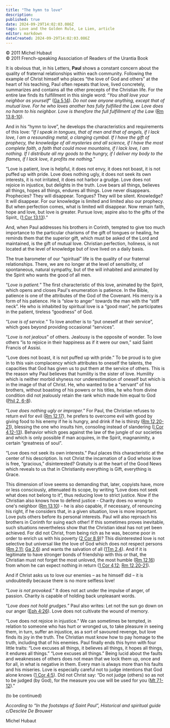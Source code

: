 ```yaml
---
title: "The hymn to love"
description: 
published: true
date: 2024-09-29T14:02:03.086Z
tags: Love and the Golden Rule, Le Lien, article
editor: markdown
dateCreated: 2024-09-29T14:02:03.086Z
---
```


<p class="v-card v-sheet theme--light grey lighten-3 px-2">© 2011 Michel Hubaut<br>© 2011 French-speaking Association of Readers of the Urantia Book</p>


It is obvious that, in his Letters, **Paul** shows a constant concern about the quality of fraternal relationships within each community. Following the example of Christ himself who places “the love of God and others” at the heart of his teaching, Paul often repeats that love, lived concretely, summarizes and contains all the other precepts of the Christian life. For the entire law finds its fulfillment in this single word: “_You shall love your neighbor as yourself_” ([Ga 5,14](/en/Bible/Galatians/5#v14)). _Do not owe anyone anything, except that of mutual love. For he who loves another has fully fulfilled the Law. Love does no harm to his neighbor. Love is therefore the full fulfillment of the Law_ ([Rm 13,8-10](/en/Bible/Romans/1#v8)).

And in his “hymn to love”, he develops the characteristics and requirements of this love: “_If I speak in tongues, that of men and that of angels, if I lack love, I am a resounding metal, a clanging cymbal. If I have the gift of prophecy, the knowledge of all mysteries and all science, if I have the most complete faith, a faith that could move mountains, if I lack love, I am nothing. If I distribute all my goods to the hungry, if I deliver my body to the flames, if I lack love, it profits me nothing._”

“Love is patient, love is helpful, it does not envy, it does not boast, it is not puffed up with pride. Love does nothing ugly, it does not seek its own interests, it is not irritated, it does not harbor a grudge. Love does not rejoice in injustice, but delights in the truth. Love bears all things, believes all things, hopes all things, endures all things. Love never disappears. Prophecies? They will disappear. Tongues? They will be silent. Knowledge? It will disappear. For our knowledge is limited and limited also our prophecy. But when perfection comes, what is limited will disappear. Now remain faith, hope and love, but love is greater. Pursue love; aspire also to the gifts of the Spirit_ ([1 Cor 13,13](/en/Bible/1_Corinthians/13#v13)).”

And, when Paul addresses his brothers in Corinth, tempted to give too much importance to the particular charisms of the gift of tongues or healing, he reminds them that the superior gift, which must be asked of the Lord and maintained, is the gift of mutual love. Christian perfection, holiness, is not located at the level of knowledge but of love lived on a daily basis.

The true barometer of our “spiritual” life is the quality of our fraternal relationships. There, we are no longer at the level of sensitivity, of spontaneous, natural sympathy, but of the will inhabited and animated by the Spirit who wants the good of all men.

“_Love is patient._” The first characteristic of this love, animated by the Spirit, which opens and closes Paul's enumeration is patience. In the Bible, patience is one of the attributes of the God of the Covenant. His mercy is a form of his patience. He is “slow to anger” towards the man with the “stiff neck”. He who is inhabited by spiritual love is a “good man”, he participates in the patient, tireless “goodness” of God.

“_Love is of service._” To love another is to “put oneself at their service”, which goes beyond providing occasional “services”.

“_Love is not jealous_” of others. Jealousy is the opposite of wonder. To love others “is to rejoice in their happiness as if it were our own,” said Saint Francis of Assisi.

“Love does not boast, it is not puffed up with pride.” To be proud is to give in to this vain complacency which attributes to oneself the talents, the capacities that God has given us to put them at the service of others. This is the reason why Paul believes that humility is the sister of love. Humility which is neither morbid shyness nor underestimation of oneself but which is in the image of that of Christ. He, who wanted to be a “servant” of his brothers, without boasting of his powers or his titles, he who from divine condition did not jealously retain the rank which made him equal to God ([Phil 2, 6-8](/en/Bible/Philippians/2#v6)).

“_Love does nothing ugly or improper._” For Paul, the Christian refuses to return evil for evil ([Rm 12,17](/en/Bible/Romans/12#v17)), he prefers to overcome evil with good by giving food to his enemy if he is hungry, and drink if he is thirsty ([Rm 12,20-21](/en/Bible/Romans/12#v20)), blessing the one who insults him, consoling instead of slandering ([I Cor 4,12-13](/en/Bible/1_Corinthians/4#v12)). Behavior which goes against the law of the jungle of our societies and which is only possible if man acquires, in the Spirit, magnanimity, a certain “greatness of soul”.

“Love does not seek its own interests.” Paul places this characteristic at the center of his description. Is not Christ the incarnation of a God whose love is free, “gracious,” disinterested? Gratuity is at the heart of the Good News which reveals to us that in Christianity everything is Gift, everything is Grace.

This dimension of love seems so demanding that, later, copyists have, more or less consciously, attenuated its scope, by writing “Love does not seek what does not belong to it”, thus reducing love to strict justice. Now if the Christian also knows how to defend justice - Charity does no wrong to one's neighbor ([Rm 13,10](/en/Bible/Romans/13#v10)) - he is also capable, if necessary, of renouncing his right, if he considers that, in a given situation, love is more important. Love puts others before its personal interests. Paul will also reproach his brothers in Corinth for suing each other! If this sometimes proves inevitable, such situations nevertheless show that the Christian ideal has not yet been achieved. For did not Christ, from being rich as he was, become poor in order to enrich us with his poverty ([2 Cor 8,9](/en/Bible/2_Corinthians/8#v9))? This disinterested love is not selective but universal like the love of God which does not respect persons ([Rm 2,11](/en/Bible/Romans/2#v11); [Ga 2,6](/en/Bible/Galatians/2#v6)) and wants the salvation of all ([1Tm 2,4](/en/Bible/1_Timothy/2#v4)). And if it is legitimate to have stronger bonds of friendship with this or that, the Christian must not forget the most unloved, the most humble ([Rm 12,16](/en/Bible/Romans/12#v16)) from whom he can expect nothing in return ([1 Cor 4,12](/en/Bible/1_Corinthians/4#v12); [Rm 12,20-21](/en/Bible/Romans/12#v20)).

And if Christ asks us to love our enemies – as he himself did – it is undoubtedly because there is no more selfless love!

“_Love is not provoked._” It does not act under the impulse of anger, of passion. Charity is capable of holding back unpleasant words.

“_Love does not hold grudges._” Paul also writes: Let not the sun go down on our anger ([Eph 4:26](/en/Bible/Ephesians/4#v26)). Love does not cultivate the wound of memory.

“Love does not rejoice in injustice.” We can sometimes be tempted, in relation to someone who has hurt or wronged us, to take pleasure in seeing them, in turn, suffer an injustice, as a sort of savoured revenge, but love finds its joy in the truth. The Christian must know how to pay homage to the truth, including that of his enemies. Paul finally ends this hymn with four little traits: “Love excuses all things, it believes all things, it hopes all things, it endures all things.” “Love excuses all things.” Being lucid about the faults and weaknesses of others does not mean that we lock them up, once and for all, in what is negative in them. Every man is always more than his faults and his miseries. Love is especially careful not to judge intentions that God alone knows ([1 Cor 4:5](/en/Bible/1_Corinthians/4#v5)). Did not Christ say: “Do not judge (others) so as not to be judged (by God), for the measure you use will be used for you ([Mt 7,1-12](/en/Bible/Matthew/7#v1)).”

(to be continued)

_According to “In the footsteps of Saint Paul”, Historical and spiritual guide c/Desclée De Brouwer_

Michel Hubaut

